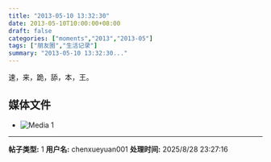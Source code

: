 ```yaml
---
title: "2013-05-10 13:32:30"
date: 2013-05-10T10:00:00+08:00
draft: false
categories: ["moments","2013","2013-05"]
tags: ["朋友圈","生活记录"]
summary: "2013-05-10 13:32:30..."
---
```


速，来，跪，舔，本，王。

## 媒体文件

- ![Media 1](/Moments/photos/2013-05-10/201305101332300.jpg)

---

**帖子类型:** 1
**用户名:** chenxueyuan001
**处理时间:** 2025/8/28 23:27:16